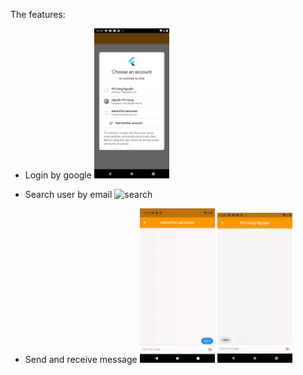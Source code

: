 The features:

- Login by google
  <img src="./external/login.png" alt="login" style="width: 25%; height: 25%;"/>

- Search user by email
  <img src="./external/search.gif" alt="search" style="width: 25%; height: 25%;"/>

- Send and receive message
  <img src="./external/send.gif" alt="send" style="width: 25%; height: 25%;"/>
  <img src="./external/receive.gif" alt="receive" style="width: 25%; height: 25%;"/>

